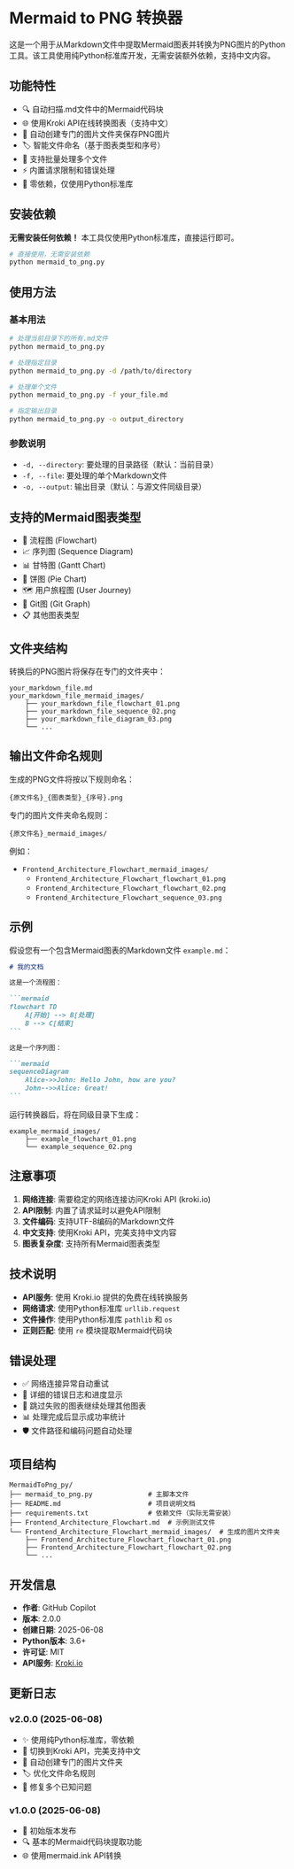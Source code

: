 # Mermaid to PNG 转换器

这是一个用于从Markdown文件中提取Mermaid图表并转换为PNG图片的Python工具。该工具使用纯Python标准库开发，无需安装额外依赖，支持中文内容。

## 功能特性

- 🔍 自动扫描.md文件中的Mermaid代码块
- 🌐 使用Kroki API在线转换图表（支持中文）
- 📁 自动创建专门的图片文件夹保存PNG图片
- 🏷️ 智能文件命名（基于图表类型和序号）
- 🔄 支持批量处理多个文件
- ⚡ 内置请求限制和错误处理
- 🚀 零依赖，仅使用Python标准库

## 安装依赖

**无需安装任何依赖！** 本工具仅使用Python标准库，直接运行即可。

```bash
# 直接使用，无需安装依赖
python mermaid_to_png.py
```

## 使用方法

### 基本用法

```bash
# 处理当前目录下的所有.md文件
python mermaid_to_png.py

# 处理指定目录
python mermaid_to_png.py -d /path/to/directory

# 处理单个文件
python mermaid_to_png.py -f your_file.md

# 指定输出目录
python mermaid_to_png.py -o output_directory
```

### 参数说明

- `-d, --directory`: 要处理的目录路径（默认：当前目录）
- `-f, --file`: 要处理的单个Markdown文件
- `-o, --output`: 输出目录（默认：与源文件同级目录）

## 支持的Mermaid图表类型

- 🔄 流程图 (Flowchart)
- 📈 序列图 (Sequence Diagram)
- 📊 甘特图 (Gantt Chart)
- 🥧 饼图 (Pie Chart)
- 🗺️ 用户旅程图 (User Journey)
- 🌳 Git图 (Git Graph)
- 📋 其他图表类型

## 文件夹结构

转换后的PNG图片将保存在专门的文件夹中：

```
your_markdown_file.md
your_markdown_file_mermaid_images/
    ├── your_markdown_file_flowchart_01.png
    ├── your_markdown_file_sequence_02.png
    ├── your_markdown_file_diagram_03.png
    └── ...
```

## 输出文件命名规则

生成的PNG文件将按以下规则命名：
```
{原文件名}_{图表类型}_{序号}.png
```

专门的图片文件夹命名规则：
```
{原文件名}_mermaid_images/
```

例如：
- `Frontend_Architecture_Flowchart_mermaid_images/`
  - `Frontend_Architecture_Flowchart_flowchart_01.png`
  - `Frontend_Architecture_Flowchart_flowchart_02.png`
  - `Frontend_Architecture_Flowchart_sequence_03.png`

## 示例

假设您有一个包含Mermaid图表的Markdown文件 `example.md`：

````markdown
# 我的文档

这是一个流程图：

```mermaid
flowchart TD
    A[开始] --> B[处理]
    B --> C[结束]
```

这是一个序列图：

```mermaid
sequenceDiagram
    Alice->>John: Hello John, how are you?
    John-->>Alice: Great!
```
````

运行转换器后，将在同级目录下生成：
```
example_mermaid_images/
    ├── example_flowchart_01.png
    └── example_sequence_02.png
```

## 注意事项

1. **网络连接**: 需要稳定的网络连接访问Kroki API (kroki.io)
2. **API限制**: 内置了请求延时以避免API限制
3. **文件编码**: 支持UTF-8编码的Markdown文件
4. **中文支持**: 使用Kroki API，完美支持中文内容
5. **图表复杂度**: 支持所有Mermaid图表类型

## 技术说明

- **API服务**: 使用 Kroki.io 提供的免费在线转换服务
- **网络请求**: 使用Python标准库 `urllib.request`
- **文件操作**: 使用Python标准库 `pathlib` 和 `os`
- **正则匹配**: 使用 `re` 模块提取Mermaid代码块

## 错误处理

- ✅ 网络连接异常自动重试
- 📝 详细的错误日志和进度显示
- 🔄 跳过失败的图表继续处理其他图表
- 📊 处理完成后显示成功率统计
- 🛡️ 文件路径和编码问题自动处理

## 项目结构

```
MermaidToPng_py/
├── mermaid_to_png.py              # 主脚本文件
├── README.md                      # 项目说明文档
├── requirements.txt               # 依赖文件（实际无需安装）
├── Frontend_Architecture_Flowchart.md  # 示例测试文件
└── Frontend_Architecture_Flowchart_mermaid_images/  # 生成的图片文件夹
    ├── Frontend_Architecture_Flowchart_flowchart_01.png
    ├── Frontend_Architecture_Flowchart_flowchart_02.png
    └── ...
```

## 开发信息

- **作者**: GitHub Copilot  
- **版本**: 2.0.0  
- **创建日期**: 2025-06-08  
- **Python版本**: 3.6+  
- **许可证**: MIT  
- **API服务**: [Kroki.io](https://kroki.io)

## 更新日志

### v2.0.0 (2025-06-08)
- ✨ 使用纯Python标准库，零依赖
- 🔧 切换到Kroki API，完美支持中文
- 📁 自动创建专门的图片文件夹
- 🏷️ 优化文件命名规则
- 🐛 修复多个已知问题

### v1.0.0 (2025-06-08)
- 🎉 初始版本发布
- 🔍 基本的Mermaid代码块提取功能
- 🌐 使用mermaid.ink API转换

